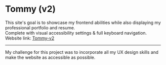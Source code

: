 # Tommy (v2)
This site's goal is to showcase my frontend abilities while also displaying my professional portfolio and resume.<br>
Complete with visual accessibility settings & full keyboard navigation.<br>
Website link: [Tommy-v2](https://votommy.github.io/tommy-v2/)
<hr>
My challenge for this project was to incorporate all my UX design skills and make the website as accessible as possible.
